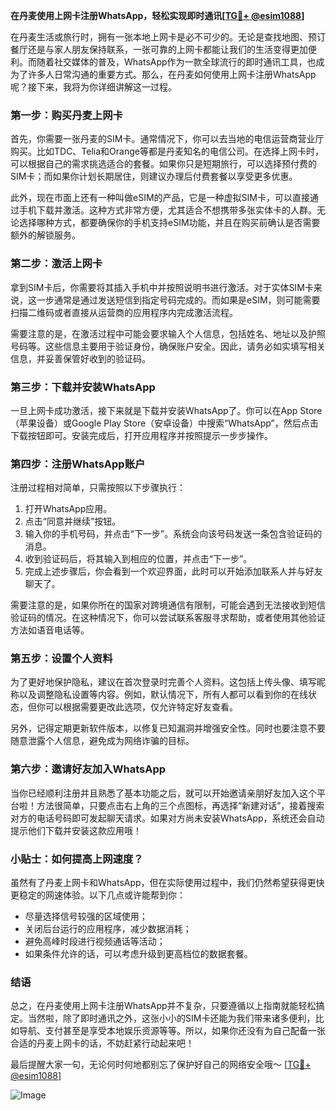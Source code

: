 **在丹麦使用上网卡注册WhatsApp，轻松实现即时通讯[[TG💪+ @esim1088](https://t.me/s/esim1088)]**

在丹麦生活或旅行时，拥有一张本地上网卡是必不可少的。无论是查找地图、预订餐厅还是与家人朋友保持联系，一张可靠的上网卡都能让我们的生活变得更加便利。而随着社交媒体的普及，WhatsApp作为一款全球流行的即时通讯工具，也成为了许多人日常沟通的重要方式。那么，在丹麦如何使用上网卡注册WhatsApp呢？接下来，我将为你详细讲解这一过程。

### **第一步：购买丹麦上网卡**

首先，你需要一张丹麦的SIM卡。通常情况下，你可以去当地的电信运营商营业厅购买。比如TDC、Telia和Orange等都是丹麦知名的电信公司。在选择上网卡时，可以根据自己的需求挑选适合的套餐。如果你只是短期旅行，可以选择预付费的SIM卡；而如果你计划长期居住，则建议办理后付费套餐以享受更多优惠。

此外，现在市面上还有一种叫做eSIM的产品，它是一种虚拟SIM卡，可以直接通过手机下载并激活。这种方式非常方便，尤其适合不想携带多张实体卡的人群。无论选择哪种方式，都要确保你的手机支持eSIM功能，并且在购买前确认是否需要额外的解锁服务。

### **第二步：激活上网卡**

拿到SIM卡后，你需要将其插入手机中并按照说明书进行激活。对于实体SIM卡来说，这一步通常是通过发送短信到指定号码完成的。而如果是eSIM，则可能需要扫描二维码或者直接从运营商的应用程序内完成激活流程。

需要注意的是，在激活过程中可能会要求输入个人信息，包括姓名、地址以及护照号码等。这些信息主要用于验证身份，确保账户安全。因此，请务必如实填写相关信息，并妥善保管好收到的验证码。

### **第三步：下载并安装WhatsApp**

一旦上网卡成功激活，接下来就是下载并安装WhatsApp了。你可以在App Store（苹果设备）或Google Play Store（安卓设备）中搜索“WhatsApp”，然后点击下载按钮即可。安装完成后，打开应用程序并按照提示一步步操作。

### **第四步：注册WhatsApp账户**

注册过程相对简单，只需按照以下步骤执行：

1. 打开WhatsApp应用。
2. 点击“同意并继续”按钮。
3. 输入你的手机号码，并点击“下一步”。系统会向该号码发送一条包含验证码的消息。
4. 收到验证码后，将其输入到相应的位置，并点击“下一步”。
5. 完成上述步骤后，你会看到一个欢迎界面，此时可以开始添加联系人并与好友聊天了。

需要注意的是，如果你所在的国家对跨境通信有限制，可能会遇到无法接收到短信验证码的情况。在这种情况下，你可以尝试联系客服寻求帮助，或者使用其他验证方法如语音电话等。

### **第五步：设置个人资料**

为了更好地保护隐私，建议在首次登录时完善个人资料。这包括上传头像、填写昵称以及调整隐私设置等内容。例如，默认情况下，所有人都可以看到你的在线状态，但你可以根据需要更改此选项，仅允许特定好友查看。

另外，记得定期更新软件版本，以修复已知漏洞并增强安全性。同时也要注意不要随意泄露个人信息，避免成为网络诈骗的目标。

### **第六步：邀请好友加入WhatsApp**

当你已经顺利注册并且熟悉了基本功能之后，就可以开始邀请亲朋好友加入这个平台啦！方法很简单，只要点击右上角的三个点图标，再选择“新建对话”，接着搜索对方的电话号码即可发起聊天请求。如果对方尚未安装WhatsApp，系统还会自动提示他们下载并安装这款应用哦！

### **小贴士：如何提高上网速度？**

虽然有了丹麦上网卡和WhatsApp，但在实际使用过程中，我们仍然希望获得更快更稳定的网速体验。以下几点或许能帮到你：

- 尽量选择信号较强的区域使用；
- 关闭后台运行的应用程序，减少数据消耗；
- 避免高峰时段进行视频通话等活动；
- 如果条件允许的话，可以考虑升级到更高档位的数据套餐。

### **结语**

总之，在丹麦使用上网卡注册WhatsApp并不复杂，只要遵循以上指南就能轻松搞定。当然啦，除了即时通讯之外，这张小小的SIM卡还能为我们带来诸多便利，比如导航、支付甚至是享受本地娱乐资源等等。所以，如果你还没有为自己配备一张合适的丹麦上网卡的话，不妨赶紧行动起来吧！

最后提醒大家一句，无论何时何地都别忘了保护好自己的网络安全哦～ [[TG💪+ @esim1088](https://t.me/s/esim1088)] 

![Image](https://i.postimg.cc/4NQfJmqS/Snipaste-2025-05-13-00-14-12.png)